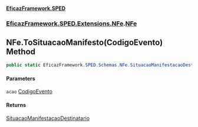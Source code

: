 #### [EficazFramework.SPED](EficazFrameworkSPED.md 'EficazFramework SPED')
### [EficazFramework.SPED.Extensions.NFe](EficazFramework.SPED.Extensions.NFe.md 'EficazFramework.SPED.Extensions.NFe').[NFe](EficazFramework.SPED.Extensions.NFe/NFe.md 'EficazFramework.SPED.Extensions.NFe.NFe')

## NFe.ToSituacaoManifesto(CodigoEvento) Method

```csharp
public static EficazFramework.SPED.Schemas.NFe.SituacaoManifestacaoDestinatario ToSituacaoManifesto(EficazFramework.SPED.Schemas.NFe.CodigoEvento acao);
```
#### Parameters

<a name='EficazFramework.SPED.Extensions.NFe.NFe.ToSituacaoManifesto(EficazFramework.SPED.Schemas.NFe.CodigoEvento).acao'></a>

`acao` [CodigoEvento](EficazFramework.SPED.Schemas.NFe/CodigoEvento.md 'EficazFramework.SPED.Schemas.NFe.CodigoEvento')

#### Returns
[SituacaoManifestacaoDestinatario](EficazFramework.SPED.Schemas.NFe/SituacaoManifestacaoDestinatario.md 'EficazFramework.SPED.Schemas.NFe.SituacaoManifestacaoDestinatario')